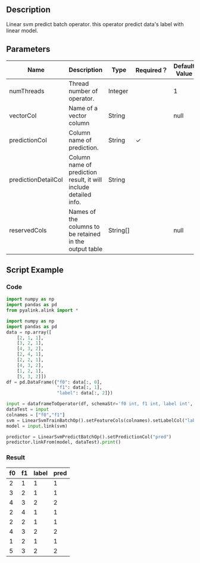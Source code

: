 ## Description
Linear svm predict batch operator. this operator predict data's label with linear model.

## Parameters
| Name | Description | Type | Required？ | Default Value |
| --- | --- | --- | --- | --- |
| numThreads | Thread number of operator. | Integer |  | 1 |
| vectorCol | Name of a vector column | String |  | null |
| predictionCol | Column name of prediction. | String | ✓ |  |
| predictionDetailCol | Column name of prediction result, it will include detailed info. | String |  |  |
| reservedCols | Names of the columns to be retained in the output table | String[] |  | null |

## Script Example
### Code
```python
import numpy as np
import pandas as pd
from pyalink.alink import *

import numpy as np
import pandas as pd
data = np.array([
    [2, 1, 1],
    [3, 2, 1],
    [4, 3, 2],
    [2, 4, 1],
    [2, 2, 1],
    [4, 3, 2],
    [1, 2, 1],
    [5, 3, 2]])
df = pd.DataFrame({"f0": data[:, 0], 
                   "f1": data[:, 1],
                   "label": data[:, 2]})

input = dataframeToOperator(df, schemaStr='f0 int, f1 int, label int', op_type='batch')
dataTest = input
colnames = ["f0","f1"]
svm = LinearSvmTrainBatchOp().setFeatureCols(colnames).setLabelCol("label")
model = input.link(svm)

predictor = LinearSvmPredictBatchOp().setPredictionCol("pred")
predictor.linkFrom(model, dataTest).print()
```
### Result
f0 | f1 | label | pred 
---|----|-------|-----
2|1|1|1
3|2|1|1
4|3|2|2
2|4|1|1
2|2|1|1
4|3|2|2
1|2|1|1
5|3|2|2




